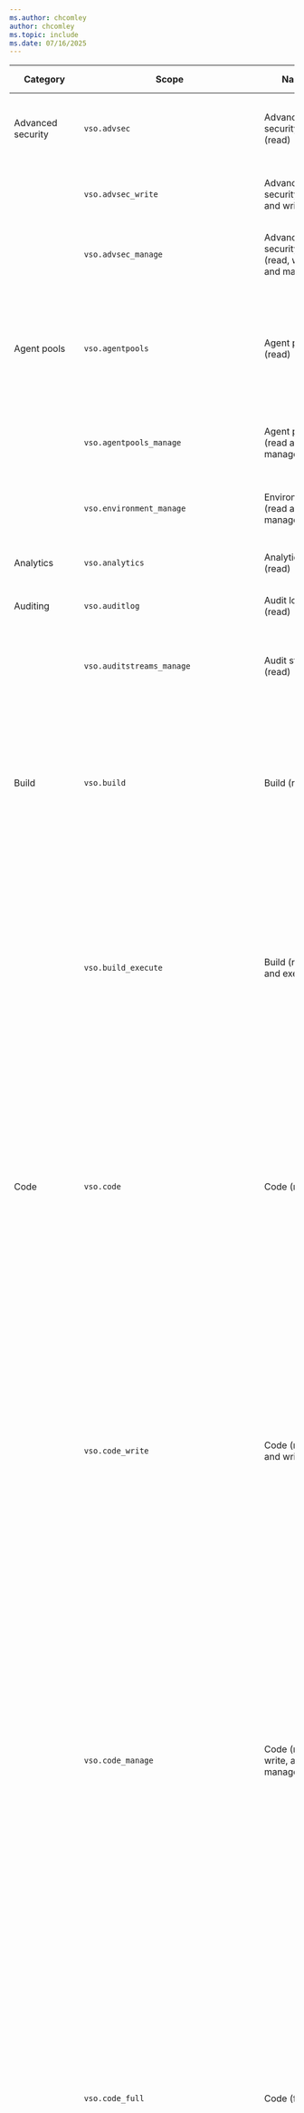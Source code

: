 ```yaml
---
ms.author: chcomley
author: chcomley
ms.topic: include
ms.date: 07/16/2025
---
```


| Category | Scope | Name | High privilege | Description | Inherits from |
| -------- | ----- | ---- | --------- | ----------- | ------------- |
| Advanced security | `vso.advsec` | Advanced security (read) | Yes | Grants the ability to read alerts, result instances, and analysis result instances. ||
| | `vso.advsec_write` | Advanced security (read and write) | Yes | Grants the ability to upload analyses in serif. | `vso.advsec` |
| | `vso.advsec_manage` | Advanced security (read, write, and manage) | Yes | Grants the ability to upload analyses in serif. | `vso.advsec_write` |
| Agent pools | `vso.agentpools` | Agent pools (read) || Grants the ability to view tasks, pools, queues, agents, and currently running or recently completed jobs for agents. ||
| | `vso.agentpools_manage` | Agent pools (read and manage) | Yes | Grants the ability to manage pools, queues, and agents. | `vso.agentpools` |
| | `vso.environment_manage` | Environment (read and manage) | Yes | Grants the ability to manage pools, queues, agents, and environments. | `vso.agentpools_manage` |
| Analytics | `vso.analytics` | Analytics (read) || Grants the ability to query analytics data. ||
| Auditing | `vso.auditlog` | Audit log (read) || Grants the ability to read the auditing log to users. ||
| | `vso.auditstreams_manage` | Audit streams (read) | Yes | Grants the ability to manage auditing streams to users. | `vso.auditlog` |
| Build | `vso.build` | Build (read) || Grants the ability to access build artifacts, including build results, definitions, and requests, and the ability to receive notifications about build events via service hooks. | `vso.hooks_write` |
| | `vso.build_execute` | Build (read and execute) | Yes | Grants the ability to access build artifacts, including build results, definitions, and requests. Also grants the ability to queue a build, update build properties, and receive notifications about build events via service hooks. | `vso.build` |
| Code | `vso.code` | Code (read) || Grants the ability to read source code and metadata about commits, changesets, branches, and other version control artifacts. Also grants the ability to search code and get notified about version control events via service hooks. | `vso.hooks_write` |
| | `vso.code_write` | Code (read and write) | Yes | Grants the ability to read, update, and delete source code and access metadata about commits, changesets, branches, and other version control artifacts. Also grants the ability to create and manage pull requests and code reviews and receive notifications about version control events via service hooks. | `vso.code` |
| | `vso.code_manage` | Code (read, write, and manage) | Yes | Grants the ability to read, update, and delete source code, access metadata about commits, changesets, branches, and other version control artifacts. Also grants the ability to create and manage code repositories, create and manage pull requests and code reviews, and to receive notifications about version control events via service hooks. | `vso.code_write` |
| | `vso.code_full` | Code (full) | Yes | Grants full access to source code, metadata about commits, changesets, branches, and other version control artifacts. Also grants the ability to create and manage code repositories, create and manage pull requests and code reviews, and receive notifications about version control events via service hooks. Also includes limited support for Client OM APIs. | `vso.code_manage` |
| | `vso.code_status` | Code (status) || Grants the ability to read and write commit and pull-request status. ||
| Connected server | `vso.connected_server` | Connected server || Grants the ability to access endpoints needed from an on-premises connected server. ||
| Entitlements | `vso.entitlements` | Entitlements (read) || Grants read-only access to licensing entitlement endpoints to get account entitlements. ||
| | `vso.memberentitlementmanagement` | Member entitlement management (read) || Grants the ability to read users, their licenses, and the projects and extensions they can access. ||
| | `vso.memberentitlementmanagement_write` | Member entitlement management (write) | Yes | Grants the ability to manage users and their licenses and the projects and extensions they can access. | `vso.memberentitlementmanagement` |
| Extensions | `vso.extension` | Extensions (read) || Grants the ability to read installed extensions. | `vso.profile` |
| | `vso.extension_manage` | Extensions (read and manage) | Yes | Grants the ability to install, uninstall, and perform other administrative actions on installed extensions. | `vso.extension` |
| | `vso.extension.data` | Extension data (read) || Grants the ability to read data (settings and documents) stored by installed extensions. | `vso.profile` |
| | `vso.extension.data_write` | Extension data (read and write) || Grants the ability to read and write data (settings and documents) stored by installed extensions. | `vso.extension.data` |
| GitHub connections | `vso.githubconnections` | GitHub connections (read) || Grants the ability to read GitHub connections and GitHub repositories data. ||
| | `vso.githubconnections_manage` | GitHub connections (read and manage) | Yes | Grants the ability to read and manage GitHub connections and GitHub repositories data. | `vso.githubconnections` |
| Graph and identity | `vso.graph` | Graph (read) || Grants the ability to read user, group, scope, and group membership information. ||
| | `vso.graph_manage` | Graph (manage) | Yes | Grants the ability to read user, group, scope, and group membership information, add users and groups, and manage group memberships. | `vso.graph` |
| | `vso.identity` | Identity (read) || Grants the ability to read identities and groups. ||
| | `vso.identity_manage` | Identity (manage) | Yes | Grants the ability to read, write, and manage identities and groups. | `vso.identity` |
| Machine group | `vso.machinegroup_manage` | Deployment group (read, manage) | Yes | Grants the ability to manage deployment group and agent pools. | `vso.agentpools_manage` |
| Marketplace | `vso.gallery` | Marketplace || Grants read access to public and private items and publishers. | `vso.profile` |
| | `vso.gallery_acquire` | Marketplace (acquire) || Grants read access and the ability to acquire items. | `vso.gallery` |
| | `vso.gallery_publish` | Marketplace (publish) | Yes | Grants read access and the ability to upload, update, and share items. | `vso.gallery` |
| | `vso.gallery_manage` | Marketplace (manage) | Yes | Grants read access and the ability to publish and manage items and publishers. | `vso.gallery_publish` |
| Notifications | `vso.notification` | Notifications (read) || Grants read access to subscriptions and event metadata, including filterable field values. | `vso.profile` |
| | `vso.notification_write` | Notifications (write) || Grants read and write access to subscriptions and read access to event metadata, including filterable field values. | `vso.notification` |
| | `vso.notification_manage` | Notifications (manage) || Grants read, write, and management access to subscriptions and read access to event metadata, including filterable field values. | `vso.notification_write` |
| | `vso.notification_diagnostics` | Notifications (diagnostics) || Grants access to notification-related diagnostic logs and grants the ability to enable diagnostics for individual subscriptions. | `vso.notification` |
| Packaging | `vso.packaging` | Packaging (read) || Grants the ability to read feeds and packages. | `vso.profile` |
| | `vso.packaging_write` | Packaging (read and write) | Yes | Grants the ability to create and read feeds and packages. | `vso.packaging` |
| | `vso.packaging_manage` | Packaging (read, write, and manage) | Yes | Grants the ability to create, read, update, and delete feeds and packages. | `vso.packaging_write` |
| Pipeline resources | `vso.pipelineresources_use` | Pipeline resources (use) | Yes | Grants the ability to approve a pipeline's request to use a protected resource: agent pool, environment, queue, repository, secure files, service connection, and variable group. ||
| | `vso.pipelineresources_manage` | Pipeline resources (use and manage) | Yes | Grants the ability to manage a protected resource or a pipeline's request to use a protected resource: agent pool, environment, queue, repository, secure files, service connection, and variable group. | `vso.pipelineresources_use` |
| Project and team | `vso.project` | Project and team (read) || Grants the ability to read projects and teams. ||
| | `vso.project_write` | Project and team (read and write) || Grants the ability to read and update projects and teams. | `vso.project` |
| | `vso.project_manage` | Project and team (read, write, and manage) | Yes | Grants the ability to create, read, update, and delete projects and teams. | `vso.project_write` |
| Release | `vso.release` | Release (read) || Grants the ability to read release artifacts, including releases, release definitions, and release environment. | `vso.profile` |
| | `vso.release_execute` | Release (read, write, and execute) | Yes | Grants the ability to read and update release artifacts, including releases, release definitions, and release environment. Also grants the ability to queue a new release. | `vso.release` |
| | `vso.release_manage` | Release (read, write, execute, and manage) | Yes | Grants the ability to read, update, and delete release artifacts, including releases, release definitions, and release environment. Also grants the ability to queue and approve a new release. | `vso.release_execute` |
| Secure files | `vso.securefiles_read` | Secure files (read) | Yes | Grants the ability to read secure files. ||
| | `vso.securefiles_write` | Secure files (read and create) | Yes | Grants the ability to read and create secure files. | `vso.securefiles_read` |
| | `vso.securefiles_manage` | Secure files (read, create, and manage) | Yes | Grants the ability to read, create, and manage secure files. | `vso.securefiles_write` |
| Security | `vso.security_manage` | Security (manage) | Yes | Grants the ability to read, write, and manage security permissions. ||
| Service connections | `vso.serviceendpoint` | Service endpoints (read) || Grants the ability to read service endpoints. | `vso.profile` |
| | `vso.serviceendpoint_query` | Service endpoints (read and query) || Grants the ability to read and query service endpoints. | `vso.serviceendpoint` |
| | `vso.serviceendpoint_manage` | Service endpoints (read, query, and manage) | Yes | Grants the ability to read, query, and manage service endpoints. | `vso.serviceendpoint_query` |
| Service hooks | `vso.hooks` | Service hooks (read) || Grants the ability to read service hook subscriptions and metadata, including supported events, consumers, and actions. (No longer public.) | `vso.profile` |
| | `vso.hooks_write` | Service hooks (read and write) || Grants the ability to create and update service hook subscriptions and read metadata, including supported events, consumers, and actions. (No longer public.) | `vso.hooks` |
| | `vso.hooks_interact` | Service hooks (interact) || Grants the ability to interact and perform actions on events received via service hooks. (No longer public.) | `vso.profile` |
| Settings | `vso.settings` | Settings (read) || Grants the ability to read settings. ||
| | `vso.settings_write` | Settings (read and write) || Grants the ability to read and write settings. | `vso.settings` |
| Symbols | `vso.symbols` | Symbols (read) || Grants the ability to read symbols. | `vso.profile` |
| | `vso.symbols_write` | Symbols (read and write) || Grants the ability to read and write symbols. | `vso.symbols` |
| | `vso.symbols_manage` | Symbols (read, write, and manage) || Grants the ability to read, write, and manage symbols. | `vso.symbols_write` |
| Task groups | `vso.taskgroups_read` | Task groups (read) || Grants the ability to read task groups. ||
| | `vso.taskgroups_write` | Task groups (read and create) || Grants the ability to read and create task groups. | `vso.taskgroups_read` |
| | `vso.taskgroups_manage` | Task groups (read, create, and manage) | Yes | Grants the ability to read, create, and manage task groups. | `vso.taskgroups_write` |
| Team dashboard | `vso.dashboards` | Team dashboards (read) || Grants the ability to read team dashboard information. ||
| | `vso.dashboards_manage` | Team dashboards (manage) || Grants the ability to manage team dashboard information. | `vso.dashboards` |
| Test management | `vso.test` | Test management (read) || Grants the ability to read test plans, cases, results, and other test management-related artifacts. | `vso.profile` |
| | `vso.test_write` | Test management (read and write) || Grants the ability to read, create, and update test plans, cases, results, and other test management-related artifacts. | `vso.test` |
| Threads | `vso.threads_full` | PR threads || Grants the ability to read and write to pull request comment threads. ||
| Tokens | `vso.tokens` | Delegated authorization tokens | Yes | Grants the ability to manage delegated authorization tokens to users. ||
| | `vso.tokenadministration` | Token administration | Yes | Grants the ability to manage (view and revoke) existing tokens to organization administrators. ||
| User profile | `vso.profile` | User profile (read) || Grants the ability to read your profile, accounts, collections, projects, teams, and other top-level organizational artifacts. ||
| | `vso.profile_write` | User profile (write) || Grants the ability to write to your profile. | `vso.profile` |
| Variable groups | `vso.variablegroups_read` | Variable groups (read) || Grants the ability to read variable groups. ||
| | `vso.variablegroups_write` | Variable groups (read and create) || Grants the ability to read and create variable groups. | `vso.variablegroups_read` |
| | `vso.variablegroups_manage` | Variable groups (read, create, and manage) | Yes | Grants the ability to read, create, and manage variable groups. | `vso.variablegroups_write` |
| Wiki | `vso.wiki` | Wiki (read) || Grants the ability to read wikis, wiki pages, and wiki attachments. Also grants the ability to search wiki pages. ||
| | `vso.wiki_write` | Wiki (read and write) || Grants the ability to read, create, and update wikis, wiki pages, and wiki attachments. | `vso.wiki` |
| Work items | `vso.work` | Work items (read) || Grants the ability to read work items, queries, boards, area and iterations paths, and other work item tracking-related metadata. Also grants the ability to execute queries, search work items, and receive notifications about work item events via service hooks. | `vso.hooks_write` |
| | `vso.work_write` | Work items (read and write) || Grants the ability to read, create, and update work items and queries, update board metadata, read area and iterations paths and other work item tracking-related metadata, execute queries, and receive notifications about work item events via service hooks. | `vso.work` |
| | `vso.work_full` | Work items (full) || Grants full access to work items, queries, backlogs, plans, and work-item tracking metadata. Also grants the ability to receive notifications about work item events via service hooks. | `vso.work_write` |
| User impersonation | `user_impersonation` | User impersonation | Yes | Grants full access to Visual Studio Team Services REST APIs. *Request or consent this scope with caution because it's very powerful.* ||

